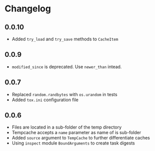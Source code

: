 # Changelog

## 0.0.10
- Added `try_load` and `try_save` methods to `CacheItem`

## 0.0.9
- `modified_since` is deprecated. Use `newer_than` intead.

## 0.0.7
- Replaced `random.randbytes` with `os.urandom` in tests
- Added `tox.ini` configuration file

## 0.0.6
- Files are located in a sub-folder of the temp directory
- Tempcache accepts a `name` parameter as name of is sub-folder
- Added `source` argument to `TempCache` to further differentiate caches
- Using `inspect` module `BoundArguments` to create task digests

